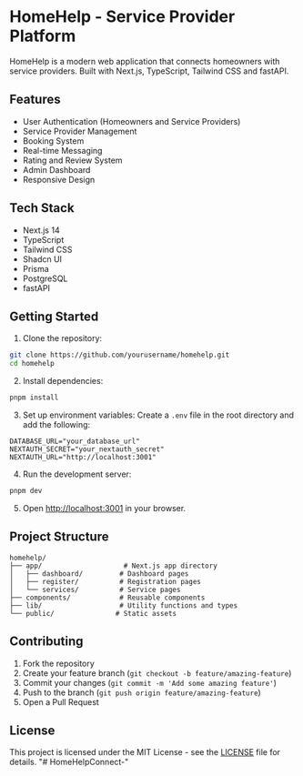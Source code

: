 # HomeHelp - Service Provider Platform

HomeHelp is a modern web application that connects homeowners with service providers. Built with Next.js, TypeScript, Tailwind CSS and fastAPI.

## Features

- User Authentication (Homeowners and Service Providers)
- Service Provider Management
- Booking System
- Real-time Messaging
- Rating and Review System
- Admin Dashboard
- Responsive Design

## Tech Stack

- Next.js 14
- TypeScript
- Tailwind CSS
- Shadcn UI
- Prisma
- PostgreSQL
- fastAPI

## Getting Started

1. Clone the repository:
```bash
git clone https://github.com/yourusername/homehelp.git
cd homehelp
```

2. Install dependencies:
```bash
pnpm install
```

3. Set up environment variables:
Create a `.env` file in the root directory and add the following:
```env
DATABASE_URL="your_database_url"
NEXTAUTH_SECRET="your_nextauth_secret"
NEXTAUTH_URL="http://localhost:3001"
```

4. Run the development server:
```bash
pnpm dev
```

5. Open [http://localhost:3001](http://localhost:3001) in your browser.

## Project Structure

```
homehelp/
├── app/                    # Next.js app directory
│   ├── dashboard/         # Dashboard pages
│   ├── register/          # Registration pages
│   └── services/          # Service pages
├── components/            # Reusable components
├── lib/                   # Utility functions and types
└── public/               # Static assets
```

## Contributing

1. Fork the repository
2. Create your feature branch (`git checkout -b feature/amazing-feature`)
3. Commit your changes (`git commit -m 'Add some amazing feature'`)
4. Push to the branch (`git push origin feature/amazing-feature`)
5. Open a Pull Request

## License

This project is licensed under the MIT License - see the [LICENSE](LICENSE) file for details. "# HomeHelpConnect-" 
